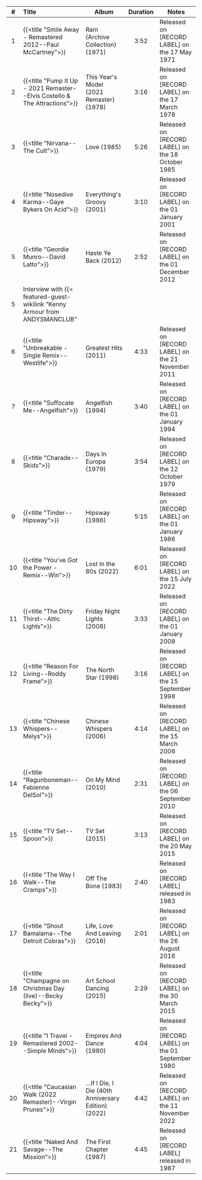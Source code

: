 | #  | Title                                                                       | Album                                              | Duration | Notes                                               |
|:--:|:----------------------------------------------------------------------------|----------------------------------------------------|:--------:|-----------------------------------------------------|
| 1  | {{<title "Smile Away - Remastered 2012--Paul McCartney">}}                  | Ram (Archive Collection) (1971)                    |   3:52   | Released on [RECORD LABEL] on the 17 May 1971       |
| 2  | {{<title "Pump It Up - 2021 Remaster--Elvis Costello & The Attractions">}}  | This Year's Model (2021 Remaster) (1978)           |   3:16   | Released on [RECORD LABEL] on the 17 March 1978     |
| 3  | {{<title "Nirvana--The Cult">}}                                             | Love (1985)                                        |   5:26   | Released on [RECORD LABEL] on the 18 October 1985   |
| 4  | {{<title "Nosedive Karma--Gaye Bykers On Acid">}}                           | Everything's Groovy (2001)                         |   3:10   | Released on [RECORD LABEL] on the 01 January 2001   |
| 5  | {{<title "Geordie Munro--David Latto">}}                                    | Haste Ye Back (2012)                               |   2:52   | Released on [RECORD LABEL] on the 01 December 2012  |
| 5  | Interview with {{< featured-guest-wikilink "Kenny Armour from ANDYSMANCLUB" |                                                    |          |                                                     |
| 6  | {{<title "Unbreakable - Single Remix--Westlife">}}                          | Greatest Hits (2011)                               |   4:33   | Released on [RECORD LABEL] on the 21 November 2011  |
| 7  | {{<title "Suffocate Me--Angelfish">}}                                       | Angelfish (1994)                                   |   3:40   | Released on [RECORD LABEL] on the 01 January 1994   |
| 8  | {{<title "Charade--Skids">}}                                                | Days In Europa (1979)                              |   3:54   | Released on [RECORD LABEL] on the 12 October 1979   |
| 9  | {{<title "Tinder--Hipsway">}}                                               | Hipsway (1986)                                     |   5:15   | Released on [RECORD LABEL] on the 01 January 1986   |
| 10 | {{<title "You've Got the Power - Remix--Win">}}                             | Lost In the 80s (2022)                             |   6:01   | Released on [RECORD LABEL] on the 15 July 2022      |
| 11 | {{<title "The Dirty Thirst--Attic Lights">}}                                | Friday Night Lights (2008)                         |   3:33   | Released on [RECORD LABEL] on the 01 January 2008   |
| 12 | {{<title "Reason For Living--Roddy Frame">}}                                | The North Star (1998)                              |   3:16   | Released on [RECORD LABEL] on the 15 September 1998 |
| 13 | {{<title "Chinese Whispers--Melys">}}                                       | Chinese Whispers (2006)                            |   4:14   | Released on [RECORD LABEL] on the 15 March 2006     |
| 14 | {{<title "Ragunboneman--Fabienne DelSol">}}                                 | On My Mind (2010)                                  |   2:31   | Released on [RECORD LABEL] on the 06 September 2010 |
| 15 | {{<title "TV Set--Spoon">}}                                                 | TV Set (2015)                                      |   3:13   | Released on [RECORD LABEL] on the 20 May 2015       |
| 16 | {{<title "The Way I Walk--The Cramps">}}                                    | Off The Bone (1983)                                |   2:40   | Released on [RECORD LABEL] released in 1983         |
| 17 | {{<title "Shout Bamalama--The Detroit Cobras">}}                            | Life, Love And Leaving (2016)                      |   2:01   | Released on [RECORD LABEL] on the 26 August 2016    |
| 18 | {{<title "Champagne on Christmas Day (live)--Becky Becky">}}                | Art School Dancing (2015)                          |   2:29   | Released on [RECORD LABEL] on the 30 March 2015     |
| 19 | {{<title "I Travel - Remastered 2002--Simple Minds">}}                      | Empires And Dance (1980)                           |   4:04   | Released on [RECORD LABEL] on the 01 September 1980 |
| 20 | {{<title "Caucasian Walk (2022 Remaster)--Virgin Prunes">}}                 | …If I Die, I Die (40th Anniversary Edition) (2022) |   4:42   | Released on [RECORD LABEL] on the 11 November 2022  |
| 21 | {{<title "Naked And Savage--The Mission">}}                                 | The First Chapter (1987)                           |   4:45   | Released on [RECORD LABEL] released in 1987         |
